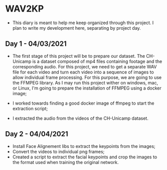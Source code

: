 # WAV2KP

- This diary is meant to help me keep organized through this project. I plan to write my development here, separating by project day.

## Day 1 - 04/03/2021

- The first stage of this project will be to prepare our dataset. The CH-Unicamp is a dataset composed of mp4 files containing footage and the corresponding audio. For this project, we need to get a separate WAV file for each video and turn each video into a sequence of images to allow individual frame processing. For this purpose, we are going to use the FFMPEG library. As I may run this project wither on windows, mac, or Linux, I'm going to prepare the installation of FFMPEG using a docker image;

- I worked towards finding a good docker image of ffmpeg to start the extraction script;
- I extracted the audio from the videos of the CH-Unicamp dataset.

## Day 2 - 04/04/2021

- Install Face Alignement libs to extract the keypoints from the images;
- Convert the videos to individual png frames;
- Created a script to extract the facial keypoints and crop the images to the format used when training the original network.

